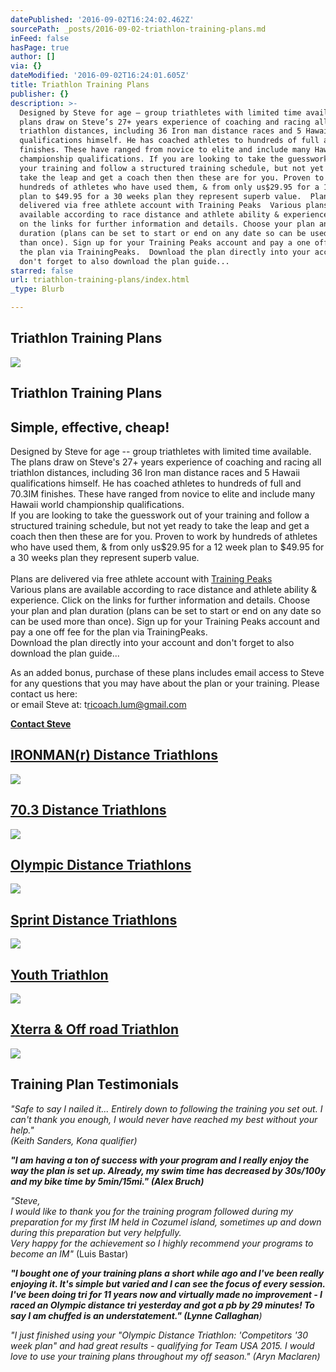 ```yaml
---
datePublished: '2016-09-02T16:24:02.462Z'
sourcePath: _posts/2016-09-02-triathlon-training-plans.md
inFeed: false
hasPage: true
author: []
via: {}
dateModified: '2016-09-02T16:24:01.605Z'
title: Triathlon Training Plans
publisher: {}
description: >-
  Designed by Steve for age – group triathletes with limited time available. The
  plans draw on Steve’s 27+ years experience of coaching and racing all
  triathlon distances, including 36 Iron man distance races and 5 Hawaii
  qualifications himself. He has coached athletes to hundreds of full and 70.3IM
  finishes. These have ranged from novice to elite and include many Hawaii world
  championship qualifications. If you are looking to take the guesswork out of
  your training and follow a structured training schedule, but not yet ready to
  take the leap and get a coach then then these are for you. Proven to work by
  hundreds of athletes who have used them, & from only us$29.95 for a 12 week
  plan to $49.95 for a 30 weeks plan they represent superb value. ​ Plans are
  delivered via free athlete account with Training Peaks  ​Various plans are
  available according to race distance and athlete ability & experience. Click
  on the links for further information and details. Choose your plan and plan
  duration (plans can be set to start or end on any date so can be used more
  than once). Sign up for your Training Peaks account and pay a one off fee for
  the plan via TrainingPeaks.  Download the plan directly into your account and
  don't forget to also download the plan guide...
starred: false
url: triathlon-training-plans/index.html
_type: Blurb

---
```

## Triathlon Training Plans
![](https://the-grid-user-content.s3-us-west-2.amazonaws.com/745fd27d-66e7-4e88-96e0-a078c0c4dd0b.jpg)

## Triathlon Training Plans

## Simple, effective, cheap!

Designed by Steve for age -- group triathletes with limited time available. The plans draw on Steve's 27+ years experience of coaching and racing all triathlon distances, including 36 Iron man distance races and 5 Hawaii qualifications himself. He has coached athletes to hundreds of full and 70.3IM finishes. These have ranged from novice to elite and include many Hawaii world championship qualifications.  
If you are looking to take the guesswork out of your training and follow a structured training schedule, but not yet ready to take the leap and get a coach then then these are for you. Proven to work by hundreds of athletes who have used them, & from only us$29.95 for a 12 week plan to $49.95 for a 30 weeks plan they represent superb value.  
​  
Plans are delivered via free athlete account with [Training Peaks ][0]  
[​][0]Various plans are available according to race distance and athlete ability & experience. Click on the links for further information and details. Choose your plan and plan duration (plans can be set to start or end on any date so can be used more than once). Sign up for your Training Peaks account and pay a one off fee for the plan via TrainingPeaks.   
Download the plan directly into your account and don't forget to also download the plan guide...

As an added bonus, purchase of these plans includes email access to Steve for any questions that you may have about the plan or your training. Please contact us here:  
or email Steve at: t[ricoach.lum@gmail.com][1]

**[Contact Steve][2]**

## ​[IRONMAN(r) Distance Triathlons][3]
![](https://the-grid-user-content.s3-us-west-2.amazonaws.com/9576a5b3-fa64-464e-bf69-8143f1fe4ecd.jpg)

## [70.3 Distance Triathlons][4]
![](https://the-grid-user-content.s3-us-west-2.amazonaws.com/c3819cac-f3e4-472b-aeaf-3005ccebefcf.jpg)

## ​[Olympic Distance Triathlons][5]
![](https://the-grid-user-content.s3-us-west-2.amazonaws.com/d1a1bd40-640c-4995-a737-fefb87341e81.jpg)

## [Sprint Distance Triathlons][6]
![](https://the-grid-user-content.s3-us-west-2.amazonaws.com/7fc54ca2-634c-4b7a-9ccd-ef6572a5c4b6.jpg)

## [Youth Triathlon][7]
![](https://the-grid-user-content.s3-us-west-2.amazonaws.com/ea478e39-4783-4742-adc5-039972a53838.jpg)

## [Xterra & Off road Triathlon][8]
![](https://the-grid-user-content.s3-us-west-2.amazonaws.com/95a66f6f-680d-4f49-9f1d-b69e283c8e23.jpg)

## Training Plan Testimonials

_"Safe to say I nailed it... Entirely down to following the training you set out. I can't thank you enough, I would never have reached my best without your help."_  
_(Keith Sanders, Kona qualifier)_

_**"I am having a ton of success with your program and I really enjoy the way the plan is set up. Already, my swim time has decreased by 30s/100y and my bike time by 5min/15mi." (Alex Bruch)**_

_"Steve,_  
_I would like to thank you for the training program followed during my preparation for my first IM held in Cozumel island, sometimes up and down during this preparation but very helpfully._  
_Very happy for the achievement so I highly recommend your programs to become an IM"_ (Luis Bastar)

_**"I bought one of your training plans a short while ago and I've been really enjoying it. It's simple but varied and I can see the focus of every session. I've been doing tri for 11 years now and virtually made no improvement - I raced an Olympic distance tri yesterday and got a pb by 29 minutes! To say I am chuffed is an understatement." (Lynne Callaghan**)_

_"I just finished using your "Olympic Distance Triathlon: 'Competitors '30 week plan" and had great results - qualifying for Team USA 2015\. I would love to use your training plans throughout my off season." (Aryn Maclaren)_

[0]: http://home.trainingpeaks.com/
[1]: mailto:tricoach.lum@gmail.com
[2]: http://www.stevelumleytriathlon.com/contact.html
[3]: https://home.trainingpeaks.com/products/trainingplans/lookupname.aspx?lookup=Steve%20Lumley%20Ironman%20%20plans
[4]: https://home.trainingpeaks.com/products/trainingplans/lookupname.aspx?lookup=Steve%20Lumley%2070.3%20plans
[5]: https://home.trainingpeaks.com/products/trainingplans/lookupname.aspx?lookup=Steve%20Lumley%20Olympic%20Distance%20plans
[6]: https://home.trainingpeaks.com/products/trainingplans/lookupname.aspx?lookup=Steve%20Lumley%20Sprint%20Distance%20Novice
[7]: https://home.trainingpeaks.com/products/trainingplans/lookupname.aspx?lookup=Youth%20and%20Junior%20Plans
[8]: https://home.trainingpeaks.com/products/trainingplans/lookupname.aspx?lookup=Steve%20Lumley%20Xterra%20&%20Cross%20Tri%20Plans